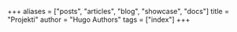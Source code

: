 +++
aliases = ["posts", "articles", "blog", "showcase", "docs"]
title = "Projekti"
author = "Hugo Authors"
tags = ["index"]
+++
